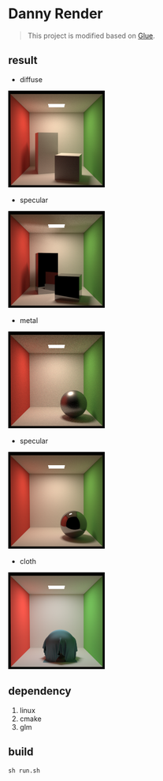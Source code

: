 # Danny Render

> This project is modified based on [Glue](https://github.com/isikmustafa/glue).

## result

- diffuse

<img src="./asset/result/漫反射物体.png" style="zoom:25%;" />

- specular

<img src="./asset/result/1024_镜面反射光能照在墙上.png" style="zoom:25%;" />

- metal

<img src="./asset/result/16_roughness不为0.png" style="zoom:25%;" />

- specular

<img src="./asset/result/1024_球镜面反射.png" style="zoom:25%;" />

- cloth

<img src="./asset/result/1711877313_1024_cloth1.png" style="zoom:25%;" />

## dependency

1. linux
2. cmake
3. glm

## build

```
sh run.sh
```

